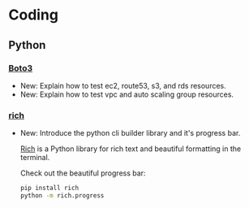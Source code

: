# Coding

## Python

### [Boto3](boto3.md)

* New: Explain how to test ec2, route53, s3, and rds resources.
* New: Explain how to test vpc and auto scaling group resources.

### [rich](rich.md)

* New: Introduce the python cli builder library and it's progress bar.

    [Rich](https://github.com/willmcgugan/rich) is a Python library for rich text
    and beautiful formatting in the terminal.
    
    Check out the beautiful progress bar:
    
    ```bash
    pip install rich
    python -m rich.progress
